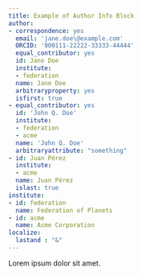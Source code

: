 ```yaml
---
title: Example of Author Info Block
author:
- correspondence: yes
  email: 'jane.doe\@example.com'
  ORCID: '000111-22222-33333-44444'
  equal_contributor: yes
  id: Jane Doe
  institute:
  - federation
  name: Jane Doe
  arbitraryproperty: yes
  isfirst: true
- equal_contributor: yes
  id: 'John Q. Doe'
  institute:
  - federation
  - acme
  name: 'John Q. Doe'
  arbitraryattribute: "something"
- id: Juan Pérez
  institute:
  - acme
  name: Juan Pérez
  islast: true
institute:
- id: federation
  name: Federation of Planets
- id: acme
  name: Acme Corporation
localize:
  lastand : "&"
---
```


Lorem ipsum dolor sit amet.
